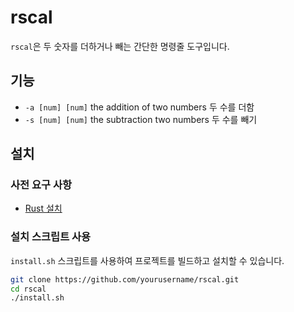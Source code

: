# rscal

`rscal`은 두 숫자를 더하거나 빼는 간단한 명령줄 도구입니다.

## 기능

- `-a [num] [num]` the addition of two numbers 두 수를 더함
- `-s [num] [num]` the subtraction two numbers 두 수를 빼기

## 설치

### 사전 요구 사항

- [Rust 설치](https://www.rust-lang.org/)

### 설치 스크립트 사용

`install.sh` 스크립트를 사용하여 프로젝트를 빌드하고 설치할 수 있습니다.

```sh
git clone https://github.com/yourusername/rscal.git
cd rscal
./install.sh
